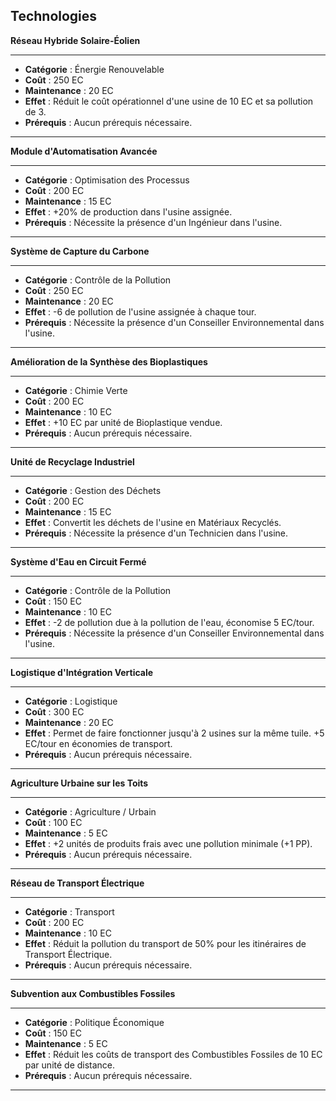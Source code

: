 ## Technologies

**Réseau Hybride Solaire-Éolien**

---

- **Catégorie** : Énergie Renouvelable
- **Coût** : 250 EC
- **Maintenance** : 20 EC
- **Effet** : Réduit le coût opérationnel d'une usine de 10 EC et sa pollution de 3.
- **Prérequis** : Aucun prérequis nécessaire.

---

**Module d'Automatisation Avancée**

---

- **Catégorie** : Optimisation des Processus
- **Coût** : 200 EC
- **Maintenance** : 15 EC
- **Effet** : +20% de production dans l'usine assignée.
- **Prérequis** : Nécessite la présence d'un Ingénieur dans l'usine.

---

**Système de Capture du Carbone**

---

- **Catégorie** : Contrôle de la Pollution
- **Coût** : 250 EC
- **Maintenance** : 20 EC
- **Effet** : -6 de pollution de l'usine assignée à chaque tour.
- **Prérequis** : Nécessite la présence d'un Conseiller Environnemental dans l'usine.

---

**Amélioration de la Synthèse des Bioplastiques**

---

- **Catégorie** : Chimie Verte
- **Coût** : 200 EC
- **Maintenance** : 10 EC
- **Effet** : +10 EC par unité de Bioplastique vendue.
- **Prérequis** : Aucun prérequis nécessaire.

---

**Unité de Recyclage Industriel**

---

- **Catégorie** : Gestion des Déchets
- **Coût** : 200 EC
- **Maintenance** : 15 EC
- **Effet** : Convertit les déchets de l'usine en Matériaux Recyclés.
- **Prérequis** : Nécessite la présence d'un Technicien dans l'usine.

---

**Système d'Eau en Circuit Fermé**

---

- **Catégorie** : Contrôle de la Pollution
- **Coût** : 150 EC
- **Maintenance** : 10 EC
- **Effet** : -2 de pollution due à la pollution de l'eau, économise 5 EC/tour.
- **Prérequis** : Nécessite la présence d'un Conseiller Environnemental dans l'usine.

---

**Logistique d'Intégration Verticale**

---

- **Catégorie** : Logistique
- **Coût** : 300 EC
- **Maintenance** : 20 EC
- **Effet** : Permet de faire fonctionner jusqu'à 2 usines sur la même tuile. +5 EC/tour en économies de transport.
- **Prérequis** : Aucun prérequis nécessaire.

---

**Agriculture Urbaine sur les Toits**

---

- **Catégorie** : Agriculture / Urbain
- **Coût** : 100 EC
- **Maintenance** : 5 EC
- **Effet** : +2 unités de produits frais avec une pollution minimale (+1 PP).
- **Prérequis** : Aucun prérequis nécessaire.

---

**Réseau de Transport Électrique**

---

- **Catégorie** : Transport
- **Coût** : 200 EC
- **Maintenance** : 10 EC
- **Effet** : Réduit la pollution du transport de 50% pour les itinéraires de Transport Électrique.
- **Prérequis** : Aucun prérequis nécessaire.

---

**Subvention aux Combustibles Fossiles**

---

- **Catégorie** : Politique Économique
- **Coût** : 150 EC
- **Maintenance** : 5 EC
- **Effet** : Réduit les coûts de transport des Combustibles Fossiles de 10 EC par unité de distance.
- **Prérequis** : Aucun prérequis nécessaire.

---
